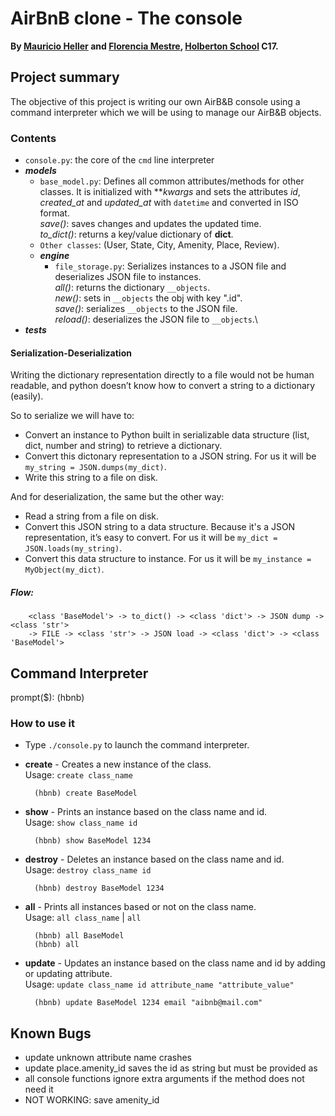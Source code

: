 # AirBnB clone - The console
**By [Mauricio Heller](https://github.com/hellerdejanuar) and [Florencia Mestre](https://github.com/FloLys), [Holberton School](https://www.holbertonschool.com/) C17.**

## Project summary
The objective of this project is writing our own AirB&B console using a command interpreter which we will be using to manage our AirB&B objects.

### Contents
- `console.py`: the core of the `cmd` line interpreter
- ***models***
  - `base_model.py`: Defines all common attributes/methods for other classes. It is initialized with ***kwargs* and sets the attributes *id*, *created_at* and *updated_at* with `datetime` and converted in ISO format.\
    *save()*: saves changes and updates the updated time.\
    *to_dict()*: returns a key/value dictionary of __dict__.
  - `Other classes`: (User, State, City, Amenity, Place, Review).
  - ***engine***
    - `file_storage.py`: Serializes instances to a JSON file and deserializes JSON file to instances.\
		*all()*: returns the dictionary `__objects`.\
    *new()*: sets in `__objects` the obj with key "<obj class name>.id".\
		*save()*: serializes `__objects` to the JSON file.\
		*reload()*: deserializes the JSON file to `__objects`.\
- ***tests***


#### Serialization-Deserialization

Writing the dictionary representation directly to a file would not be human readable, and python doesn’t know how to convert a string to a dictionary (easily).

So to serialize we will have to:
- Convert an instance to Python built in serializable data structure (list, dict, number and string) to retrieve a dictionary.
- Convert this dictonary representation to a JSON string. For us it will be `my_string = JSON.dumps(my_dict)`.
- Write this string to a file on disk.

And for deserialization, the same but the other way:
- Read a string from a file on disk.
- Convert this JSON string to a data structure. Because it's a JSON representation, it’s easy to convert. For us it will be `my_dict = JSON.loads(my_string)`.
- Convert this data structure to instance. For us it will be `my_instance = MyObject(my_dict)`.


##### Flow:

		<class 'BaseModel'> -> to_dict() -> <class 'dict'> -> JSON dump -> <class 'str'>
		-> FILE -> <class 'str'> -> JSON load -> <class 'dict'> -> <class 'BaseModel'>


## Command Interpreter
prompt($): (hbnb)

### How to use it
- Type `./console.py` to launch the command interpreter.
- **create** - Creates a new instance of the class.\
	Usage: `create class_name`

		(hbnb) create BaseModel
			
- **show** - Prints an instance based on the class name and id.\
	Usage: `show class_name id`

		(hbnb) show BaseModel 1234

- **destroy** - Deletes an instance based on the class name and id.\
	Usage: `destroy class_name id`
		
		(hbnb) destroy BaseModel 1234

- **all** - Prints all instances based or not on the class name.\
	Usage: `all class_name` | `all`
	
		(hbnb) all BaseModel
		(hbnb) all

- **update** - Updates an instance based on the class name and id by adding or updating attribute.\
	Usage: `update class_name id attribute_name "attribute_value"`
	
		(hbnb) update BaseModel 1234 email "aibnb@mail.com"

## Known Bugs
- update unknown attribute name crashes
- update place.amenity_id saves the id as string but must be provided as
- all console functions ignore extra arguments if the method does not need it
- NOT WORKING: save amenity_id
